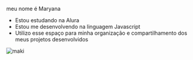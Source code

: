 meu nome é Maryana
- Estou estudando na Alura
- Estou me desenvolvendo na linguagem Javascript
- Utilizo esse espaço para minha organização e compartilhamento dos meus projetos desenvolvidos

![maki](https://github.com/user-attachments/assets/bd45feaa-2268-404c-b6ad-cad8589adb92)
